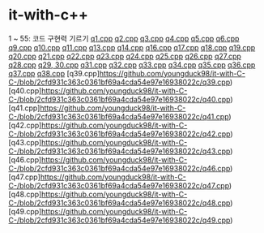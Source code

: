 # it-with-c++
1 ~ 55: 코드 구현력 기르기
[q1.cpp](https://github.com/youngduck98/it-with-C-C-/blob/1b9c78e133205955318320ecf49574079f5fd22e/q1.cpp)
[q2.cpp](https://github.com/youngduck98/it-with-C-C-/blob/2cfd931c363c0361bf69a4cda54e97e16938022c/q2.cpp)
[q3.cpp](https://github.com/youngduck98/it-with-C-C-/blob/2cfd931c363c0361bf69a4cda54e97e16938022c/q3.cpp)
[q4.cpp](https://github.com/youngduck98/it-with-C-C-/blob/2cfd931c363c0361bf69a4cda54e97e16938022c/q4.cpp)
[q5.cpp](https://github.com/youngduck98/it-with-C-C-/blob/2cfd931c363c0361bf69a4cda54e97e16938022c/q5.cpp)
[q6.cpp](https://github.com/youngduck98/it-with-C-C-/blob/2cfd931c363c0361bf69a4cda54e97e16938022c/q6.cpp)
[q9.cpp](https://github.com/youngduck98/it-with-C-C-/blob/2cfd931c363c0361bf69a4cda54e97e16938022c/q9.cpp)
[q10.cpp](https://github.com/youngduck98/it-with-C-C-/blob/2cfd931c363c0361bf69a4cda54e97e16938022c/q10.cpp)
[q11.cpp](https://github.com/youngduck98/it-with-C-C-/blob/2cfd931c363c0361bf69a4cda54e97e16938022c/q11.cpp)
[q13.cpp](https://github.com/youngduck98/it-with-C-C-/blob/2cfd931c363c0361bf69a4cda54e97e16938022c/q13.cpp)
[q14.cpp](https://github.com/youngduck98/it-with-C-C-/blob/2cfd931c363c0361bf69a4cda54e97e16938022c/q14.cpp)
[q16.cpp](https://github.com/youngduck98/it-with-C-C-/blob/2cfd931c363c0361bf69a4cda54e97e16938022c/q16.cpp)
[q17.cpp](https://github.com/youngduck98/it-with-C-C-/blob/2cfd931c363c0361bf69a4cda54e97e16938022c/q17.cpp)
[q18.cpp](https://github.com/youngduck98/it-with-C-C-/blob/2cfd931c363c0361bf69a4cda54e97e16938022c/q18.cpp)
[q19.cpp](https://github.com/youngduck98/it-with-C-C-/blob/2cfd931c363c0361bf69a4cda54e97e16938022c/q19.cpp)
[q20.cpp](https://github.com/youngduck98/it-with-C-C-/blob/2cfd931c363c0361bf69a4cda54e97e16938022c/q20.cpp)
[q21.cpp](https://github.com/youngduck98/it-with-C-C-/blob/2cfd931c363c0361bf69a4cda54e97e16938022c/q21.cpp)
[q22.cpp](https://github.com/youngduck98/it-with-C-C-/blob/2cfd931c363c0361bf69a4cda54e97e16938022c/q22.cpp)
[q23.cpp](https://github.com/youngduck98/it-with-C-C-/blob/2cfd931c363c0361bf69a4cda54e97e16938022c/q23.cpp)
[q24.cpp](https://github.com/youngduck98/it-with-C-C-/blob/2cfd931c363c0361bf69a4cda54e97e16938022c/q24.cpp)
[q25.cpp](https://github.com/youngduck98/it-with-C-C-/blob/2cfd931c363c0361bf69a4cda54e97e16938022c/q25.cpp)
[q26.cpp](https://github.com/youngduck98/it-with-C-C-/blob/2cfd931c363c0361bf69a4cda54e97e16938022c/q26.cpp)
[q27.cpp](https://github.com/youngduck98/it-with-C-C-/blob/2cfd931c363c0361bf69a4cda54e97e16938022c/q27.cpp)
[q28.cpp](https://github.com/youngduck98/it-with-C-C-/blob/2cfd931c363c0361bf69a4cda54e97e16938022c/q28.cpp)
[q29, 30.cpp](https://github.com/youngduck98/it-with-C-C-/blob/2cfd931c363c0361bf69a4cda54e97e16938022c/q29,%2030.cpp)
[q31.cpp](https://github.com/youngduck98/it-with-C-C-/blob/2cfd931c363c0361bf69a4cda54e97e16938022c/q31.cpp)
[q32.cpp](https://github.com/youngduck98/it-with-C-C-/blob/2cfd931c363c0361bf69a4cda54e97e16938022c/q32.cpp)
[q33.cpp](https://github.com/youngduck98/it-with-C-C-/blob/2cfd931c363c0361bf69a4cda54e97e16938022c/q33.cpp)
[q34.cpp](https://github.com/youngduck98/it-with-C-C-/blob/2cfd931c363c0361bf69a4cda54e97e16938022c/q34.cpp)
[q35.cpp](https://github.com/youngduck98/it-with-C-C-/blob/2cfd931c363c0361bf69a4cda54e97e16938022c/q35.cpp)
[q36.cpp](https://github.com/youngduck98/it-with-C-C-/blob/2cfd931c363c0361bf69a4cda54e97e16938022c/q36.cpp)
[q37.cpp](https://github.com/youngduck98/it-with-C-C-/blob/2cfd931c363c0361bf69a4cda54e97e16938022c/q37.cpp)
[q38.cpp](https://github.com/youngduck98/it-with-C-C-/blob/2cfd931c363c0361bf69a4cda54e97e16938022c/q38.cpp)
[q39.cpp]https://github.com/youngduck98/it-with-C-C-/blob/2cfd931c363c0361bf69a4cda54e97e16938022c/q39.cpp)
[q40.cpp]https://github.com/youngduck98/it-with-C-C-/blob/2cfd931c363c0361bf69a4cda54e97e16938022c/q40.cpp)
[q41.cpp]https://github.com/youngduck98/it-with-C-C-/blob/2cfd931c363c0361bf69a4cda54e97e16938022c/q41.cpp)
[q42.cpp]https://github.com/youngduck98/it-with-C-C-/blob/2cfd931c363c0361bf69a4cda54e97e16938022c/q42.cpp)
[q43.cpp]https://github.com/youngduck98/it-with-C-C-/blob/2cfd931c363c0361bf69a4cda54e97e16938022c/q43.cpp)
[q46.cpp]https://github.com/youngduck98/it-with-C-C-/blob/2cfd931c363c0361bf69a4cda54e97e16938022c/q46.cpp)
[q47.cpp]https://github.com/youngduck98/it-with-C-C-/blob/2cfd931c363c0361bf69a4cda54e97e16938022c/q47.cpp)
[q48.cpp]https://github.com/youngduck98/it-with-C-C-/blob/2cfd931c363c0361bf69a4cda54e97e16938022c/q48.cpp)
[q49.cpp]https://github.com/youngduck98/it-with-C-C-/blob/2cfd931c363c0361bf69a4cda54e97e16938022c/q49.cpp)
